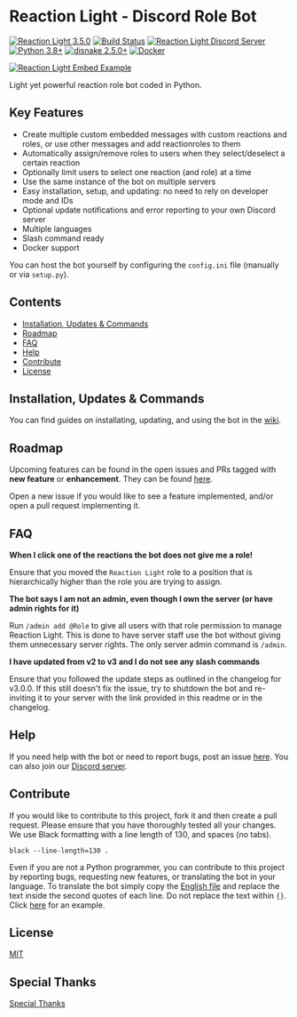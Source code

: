 # Reaction Light - Discord Role Bot
[![Reaction Light 3.5.0](https://img.shields.io/badge/Release-3.5.0-yellow.svg?logo=github&logoColor=ffffff&style=for-the-badge)](https://github.com/eibex/reaction-light/blob/master/CHANGELOG.md)
[![Build Status](https://img.shields.io/github/actions/workflow/status/eibex/reaction-light/test.yml?logo=github&logoColor=ffffff&branch=master&style=for-the-badge)](#)
[![Reaction Light Discord Server](https://img.shields.io/discord/914952998109716531?color=5865f2&logo=discord&logoColor=ffffff&style=for-the-badge)](https://discord.gg/cqxZQkhhHm)
[![Python 3.8+](https://img.shields.io/badge/python-3.8+-blue.svg?logo=python&logoColor=ffffff&style=for-the-badge)](#)
[![disnake 2.5.0+](https://img.shields.io/badge/disnake-2.5.0+-blue.svg?logo=pypi&logoColor=ffffff&style=for-the-badge)](#)
[![Docker](https://img.shields.io/badge/Docker-ghcr.io-blue.svg?logo=docker&logoColor=ffffff&style=for-the-badge)](https://github.com/eibex/reaction-light/pkgs/container/reaction-light)

[![Reaction Light Embed Example](https://i.imgur.com/f4b9Qye.png)](#)

Light yet powerful reaction role bot coded in Python.

## Key Features
- Create multiple custom embedded messages with custom reactions and roles, or use other messages and add reactionroles to them
- Automatically assign/remove roles to users when they select/deselect a certain reaction
- Optionally limit users to select one reaction (and role) at a time
- Use the same instance of the bot on multiple servers
- Easy installation, setup, and updating: no need to rely on developer mode and IDs
- Optional update notifications and error reporting to your own Discord server
- Multiple languages
- Slash command ready
- Docker support

You can host the bot yourself by configuring the `config.ini` file (manually or via `setup.py`).

## Contents
- [Installation, Updates & Commands](#installation-updates--commands)
- [Roadmap](#roadmap)
- [FAQ](#faq)
- [Help](#help)
- [Contribute](#contribute)
- [License](#license)

## Installation, Updates & Commands
You can find guides on installating, updating, and using the bot in the [wiki](https://github.com/eibex/reaction-light/wiki).

## Roadmap
Upcoming features can be found in the open issues and PRs tagged with **new feature** or **enhancement**. They can be found [here](https://github.com/eibex/reaction-light/issues?q=is%3Aopen).

Open a new issue if you would like to see a feature implemented, and/or open a pull request implementing it.

## FAQ
**When I click one of the reactions the bot does not give me a role!**

Ensure that you moved the `Reaction Light` role to a position that is hierarchically higher than the role you are trying to assign.

**The bot says I am not an admin, even though I own the server (or have admin rights for it)**

Run `/admin add @Role` to give all users with that role permission to manage Reaction Light. This is done to have server staff use the bot without giving them unnecessary server rights. The only server admin command is `/admin`.

**I have updated from v2 to v3 and I do not see any slash commands**

Ensure that you followed the update steps as outlined in the changelog for v3.0.0. If this still doesn't fix the issue, try to shutdown the bot and re-inviting it to your server with the link provided in this readme or in the changelog.

## Help
If you need help with the bot or need to report bugs, post an issue [here](https://github.com/eibex/reaction-light/issues).
You can also join our [Discord server](https://discord.gg/cqxZQkhhHm).

## Contribute
If you would like to contribute to this project, fork it and then create a pull request. Please ensure that you have thoroughly tested all your changes. We use Black formatting with a line length of 130, and spaces (no tabs).

```
black --line-length=130 .
```

Even if you are not a Python programmer, you can contribute to this project by reporting bugs, requesting new features, or translating the bot in your language. To translate the bot simply copy the [English file](https://github.com/eibex/reaction-light/blob/master/i18n/en-gb.json) and replace the text inside the second quotes of each line. Do not replace the text within `{}`. Click [here](https://github.com/eibex/reaction-light/blob/master/i18n/it-it.json) for an example.

## License
[MIT](https://github.com/eibex/reaction-light/blob/master/LICENSE)

## Special Thanks
[Special Thanks](https://github.com/eibex/reaction-light/wiki/Special-Thanks)
